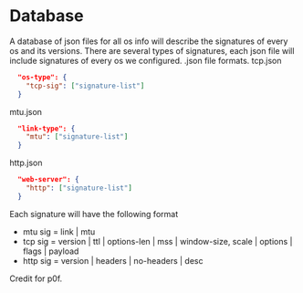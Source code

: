 # Database

A database of json files for all os info will describe the signatures of every os and its versions.
There are several types of signatures, each json file will include signatures of every os we configured.
.json file formats.
tcp.json
```json
  "os-type": {
    "tcp-sig": ["signature-list"]
  }
```
mtu.json
```json
  "link-type": {
    "mtu": ["signature-list"]
  }
```
http.json
```json
  "web-server": {
    "http": ["signature-list"]
  }
```

Each signature will have the following format 
* mtu sig  = link | mtu
* tcp sig  = version | ttl | options-len | mss | window-size, scale | options | flags | payload
* http sig = version | headers | no-headers | desc

Credit for p0f.
